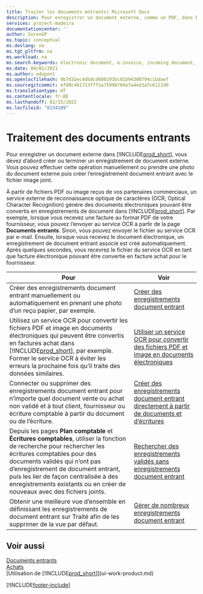 ```yaml
---
title: Traiter les documents entrants| Microsoft Docs
description: Pour enregistrer un document externe, comme un PDF, dans Business Central, vous devez d’abord créer ou terminer un enregistrement de document externe.
services: project-madeira
documentationcenter: ''
author: SorenGP
ms.topic: conceptual
ms.devlang: na
ms.tgt_pltfrm: na
ms.workload: na
ms.search.keywords: electronic document, e-invoice, incoming document, OCR, ecommerce, document exchange, import invoice
ms.date: 04/01/2021
ms.author: edupont
ms.openlocfilehash: 0b7d1bec4dbdcd608193bc01b94300794c1bdaef
ms.sourcegitcommit: ef80c461713fff1a75998766e7a4ed3a7c6121d0
ms.translationtype: HT
ms.contentlocale: fr-BE
ms.lasthandoff: 02/15/2022
ms.locfileid: "8134109"
---
```

# <a name="processing-incoming-documents"></a>Traitement des documents entrants
Pour enregistrer un document externe dans [!INCLUDE[prod_short](includes/prod_short.md)], vous devez d’abord créer ou terminer un enregistrement de document externe. Vous pouvez effectuer cette opération manuellement ou prendre une photo du document externe puis créer l’enregistrement document entrant avec le fichier image joint.

À partir de fichiers PDF ou image reçus de vos partenaires commerciaux, un service externe de reconnaissance optique de caractères (OCR, Optical Character Recognition) génère des documents électroniques pouvant être convertis en enregistrements de document dans [!INCLUDE[prod_short](includes/prod_short.md)]. Par exemple, lorsque vous recevez une facture au format PDF de votre fournisseur, vous pouvez l’envoyer au service OCR à partir de la page **Documents entrants**. Sinon, vous pouvez envoyer le fichier au service OCR par e-mail. Ensuite, lorsque vous recevez le document électronique, un enregistrement de document entrant associé est créé automatiquement. Après quelques secondes, vous recevrez le fichier du service OCR en tant que facture électronique pouvant être convertie en facture achat pour le fournisseur.

| Pour | Voir |
| --- | --- |
| Créer des enregistrements document entrant manuellement ou automatiquement en prenant une photo d’un reçu papier, par exemple. |[Créer des enregistrements document entrant](across-how-create-income-document-records.md) |
| Utilisez un service OCR pour convertir les fichiers PDF et image en documents électroniques qui peuvent être convertis en factures achat dans [!INCLUDE[prod_short](includes/prod_short.md)], par exemple. Former le service OCR à éviter les erreurs la prochaine fois qu’il traite des données similaires. |[Utiliser un service OCR pour convertir des fichiers PDF et image en documents électroniques](across-how-use-ocr-pdf-images-files.md) |
| Connecter ou supprimer des enregistrements document entrant pour n’importe quel document vente ou achat non validé et à tout client, fournisseur ou écriture comptable à partir du document ou de l’écriture. |[Créer des enregistrements document entrant directement à partir de documents et d’écritures](across-how-connect-disconnect-income-document-records.md) |
| Depuis les pages **Plan comptable** et **Écritures comptables**, utiliser la fonction de recherche pour rechercher les écritures comptables pour des documents validés qui n’ont pas d’enregistrement de document entrant, puis les lier de façon centralisée à des enregistrements existants ou en créer de nouveaux avec des fichiers joints. |[Rechercher des enregistrements validés sans enregistrements document entrant](across-how-find-posted-documents-without-income-document-records.md) |
| Obtenir une meilleure vue d’ensemble en définissant les enregistrements de document entrant sur Traité afin de les supprimer de la vue par défaut. |[Gérer de nombreux enregistrements document entrant](across-how-manage-many-income-document-records.md) |

## <a name="see-also"></a>Voir aussi
[Documents entrants](across-income-documents.md)  
[Achats](purchasing-manage-purchasing.md)  
[Utilisation de [!INCLUDE[prod_short](includes/prod_short.md)]](ui-work-product.md)


[!INCLUDE[footer-include](includes/footer-banner.md)]